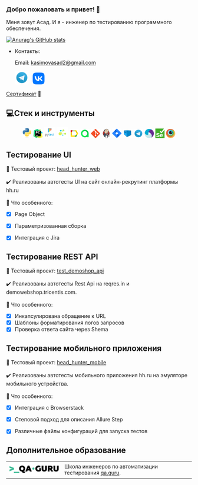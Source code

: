 ### Добро пожаловать и привет! :cherry_blossom:
Меня зовут Асад. И я - инженер по тестированию программного обеспечения.</br>

  
  [![Anurag's GitHub stats](https://github-readme-stats.vercel.app/api?username=AsadKasimov
)](https://github.com/GithubRedMouth/github-readme-stats)

- Контакты:

  Email: kasimovasad2@gmail.com
<p>
  &#8287;&#8287;&#8287;&#8287;&#8287;
  <a href="https://t.me/edbeg1337"><img width="37px" alt="Telegram" title="Telegram" src="./images/icons/Telegram.svg"/></a>
  &#8287;
  <a href="https://vk.com/churka46"><img width="32px" alt="VK" title="Vk" src="./images/icons/vk.png"/></a>
  &#8287;

</p>
<p><a href="https://drive.google.com/drive/folders/1dUdu4CiMu4hWAodKuBjTUIEYfdgUtfeY?usp=share_link">Сертификат</a> 📜</p>

## 💻Стек и инструменты

<p  align="center">
  <code><img width="5%" title="Python" src="./images/icons/Python-logo-notext.svg"></code>
  <code><img width="5%" title="PyCharm" src="./images/icons/pycharm.svg"></code>
  <code><img width="6%" title="Pytest" src="./images/icons/pytest.png"></code>
  <code><img width="6%" title="Selene" src="./images/icons/selene.png"></code>
  <code><img width="5%" title="Allure Report" src="./images/icons/allure-Report-logo.svg"></code>
  <code><img width="5%" title="Allure TestOps" src="./images/icons/allure-ee-logo.svg"></code>
  <code><img width="5%" title="Github" src="./images/icons/git-logo.svg"></code>
  <code><img width="5%" title="Jenkins" src="./images/icons/jenkins-logo.svg"></code>
  <code><img width="5%" title="Jira" src="./images/icons/jira-logo.svg"></code>
  <code><img width="5%" title="Selenoid" src="./images/icons/selenoid-logo.svg"></code>
  <code><img width="5%" title="Telegram" src="./images/icons/Telegram.svg"></code>
  <code><img width="5%" title="Appium" src="./images/icons/Appium-01.png"></code>
  <code><img width="5%" title="Selenium" src="./images/icons/selenium.png"></code>
  <code><img width="5%" title="Browserstack" src="./images/icons/browserstack.png"></code>

</p>

## Тестирование UI
:link: Тестовый проект: <a target="_blank" href="https://github.com/AsadKasimov/head_hunter_web">head_hunter_web</a></br></br>
:heavy_check_mark: Реализованы автотесты UI на сайт онлайн-рекрутинг платформы hh.ru </br></br>
:triangular_flag_on_post: Что особенного:

- [x] Page Object
- [x] Параметризованная сборка
- [x] Интеграция с Jira



## Тестирование REST API
:link: Тестовый проект: <a target="_blank" href="https://github.com/AsadKasimov/test_demoshop_api">test_demoshop_api</a></br></br>
:heavy_check_mark: Реализованы автотесты Rest Api на reqres.in и demowebshop.tricentis.com.</br></br>
:triangular_flag_on_post: Что особенного:

- [x] Инкапсулирована обращение к URL
- [x] Шаблоны форматирования логов запросов
- [x] Проверка ответа сайта через Shema

## Тестирование мобильного приложения
:link: Тестовый проект: <a target="_blank" href="https://github.com/AsadKasimov/head_hunter_mobile">head_hunter_mobile</a></br></br>
:heavy_check_mark: Реализованы автотесты мобильного приложения hh.ru на эмуляторе мобильного устройства.</br></br>
:triangular_flag_on_post: Что особенного:

- [x] Интеграция с Browserstack
- [x] Степовой подход для описания Allure Step
- [x] Различные файлы конфигураций для запуска тестов


## Дополнительное образование
<table width="100%" border='0'>

   <tr><td width="30%" valign="bottom"><img src="images/qa_guru.png"></td><td valign="middle">Школа инженеров по автоматизации тестирования <a target="_blank" href="https://qa.guru">qa.guru</a>.</td></tr>
   </tr>
  </table>
